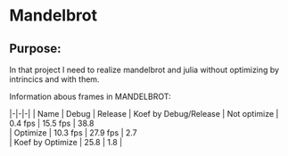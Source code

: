 # Mandelbrot 
## Purpose:
In that project I need to realize mandelbrot and julia without optimizing by intrincics and with them.

Information abous frames in MANDELBROT:                          

|-|-|-|
| Name              | Debug    | Release  | Koef by Debug/Release
| Not optimize      |  0.4 fps | 15.5 fps | 38.8                 
| Optimize          | 10.3 fps | 27.9 fps | 2.7                  
| Koef by Optimize  | 25.8     | 1.8      |                      


